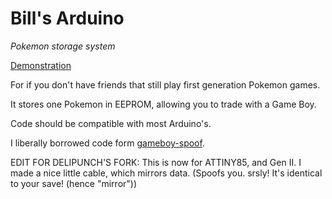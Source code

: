 # Bill's Arduino
*Pokemon storage system*

[Demonstration](http://youtu.be/XlqMkfmCZfM)

For if you don't have friends that still play first generation Pokemon games.

It stores one Pokemon in EEPROM, allowing you to trade with a Game Boy.

Code should be compatible with most Arduino's.

I liberally borrowed code form [gameboy-spoof](https://bitbucket.org/adanscotney/gameboy-spoof).

EDIT FOR DELIPUNCH'S FORK:  This is now for ATTINY85, and Gen II. I made a nice little cable, which mirrors data. (Spoofs you. srsly! It's identical to your save! (hence "mirror"))
